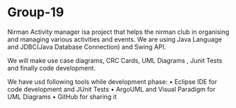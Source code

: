 Group-19
========
Nirman Activity manager isa project that helps the nirman club in organising and managing various activities and events.
We are using Java Language and JDBC(Java Database Connection) and Swing API.

We will make use case diagrams, CRC Cards, UML Diagrams , Junit Tests and finally code development.

We have usd following tools while development phase:
•	Eclipse IDE for code development and JUnit Tests
•	ArgoUML and Visual Paradigm for UML Diagrams
•	GitHub for sharing it

